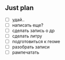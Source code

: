 ## Just plan
- [ ] удай..
- [ ] написать еще?
- [ ] сделать запись о др
- [ ] сделать литру
- [ ] подготовиться к геоме
- [ ] разобрать записи
- [ ] рампечатать
